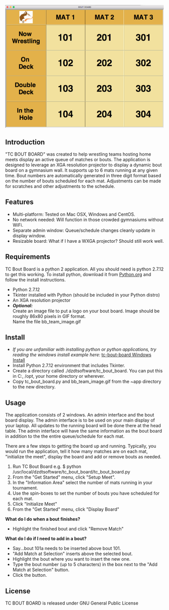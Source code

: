 ![Sample Board Image](https://github.com/nitrotc/tc-bout-board/blob/master/docs/board_sample.png)

## Introduction
"TC BOUT BOARD" was created to help wrestling teams hosting home meets display an active queue of matches or bouts. 
The application is designed to leverage an XGA resolution projector to display a dynamic bout board on a 
 gymnasium wall. It supports up to 6 mats running at any given time. Bout numbers are automatically generated in three 
 digit format based on the number of bouts scheduled for each mat.  Adjustments can be made for scratches and other
 adjustments to the schedule.  

## Features
- Multi-platform: Tested on Mac OSX, Windows and CentOS.
- No network needed: Will function in those crowded gymnasiums without WiFi.
- Separate admin window: Queue/schedule changes cleanly update in display window.
- Resizable board: What if I have a WXGA projector?  Should still work well.  

## Requirements
TC Bout Board is a python 2 application.  All you should need is python 2.7.12 to get this working.  To install python, 
download it from [Python.org](https://www.python.org/) and  follow the install instructions. 
- Python 2.7.12
- Tkinter installed with Python (should be included in your Python distro)
- An XGA resolution projector
- ***Optional:***  
Create an image file to put a logo on your bout board.
Image should be roughly 86x80 pixels in GIF format.  
Name the file bb_team_image.gif

## Install
- *If you are unfamiliar with installing python or python applications, try reading the windows install example here:*
   [tc-bout-board Windows Install](https://github.com/nitrotc/tc-bout-board/blob/master/docs/tc-bout-board-win-install.pdf)
- Install Python 2.7.12 environment that includes Tkinter.
- Create a directory called ./dzdtsoftware/tc_bout_board. You can put this in C:\, /opt, your home directory or wherever.
- Copy tc_bout_board.py and bb_team_image.gif from the ~app directory to the new directory.  

## Usage
The application consists of 2 windows.  An admin interface and the bout board display.  The admin interface is to 
be used on your main display of your laptop. All updates to the running board will be done there at the head table. 
The admin interface will have the same information as the bout board in addition to the the entire queue/schedule for 
each mat.

There are a few steps to getting the board up and running.  Typically, you would run the application, 
tell it how many matches are on each mat, "initialize the meet", display the board and add or remove bouts as
needed.
 1. Run TC Bout Board e.g. $ python /usr/local/dzdtsoftware/tc_bout_board/tc_bout_board.py
 2. From the "Get Started" menu, click "Setup Meet".
 3. In the "Information Area" select the number of mats running in your tournament.
 4. Use the spin-boxes to set the number of bouts you have scheduled for each mat.
 5. Click "Initialize Meet"
 6. From the "Get Started" menu, click "Display Board"  
 
**What do I do when a bout finishes?**
- Highlight the finished bout and click "Remove Match"
 
**What do I do if I need to add in a bout?**
- Say...bout 101a needs to be inserted above bout 101.
- "Add Match at Selection" inserts above the selected bout.
- Highlight the bout where you want to insert the new one.
- Type the bout number (up to 5 characters) in the box next to the "Add Match at Selection" button.
- Click the button.  
 
## License
TC BOUT BOARD is released under GNU General Public License
